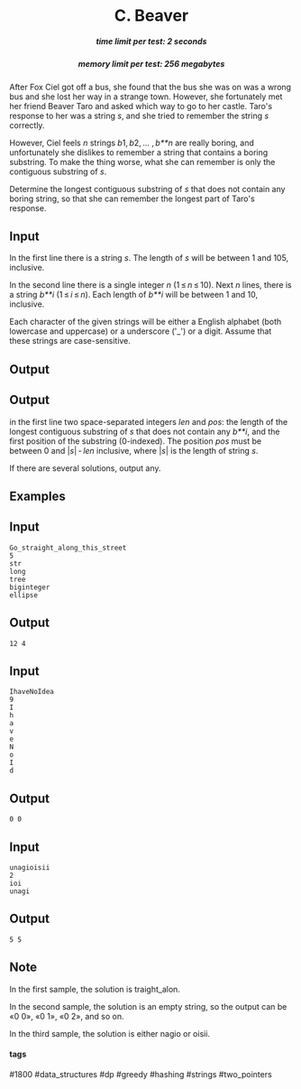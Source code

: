 <h1 style='text-align: center;'> C. Beaver</h1>

<h5 style='text-align: center;'>time limit per test: 2 seconds</h5>
<h5 style='text-align: center;'>memory limit per test: 256 megabytes</h5>

After Fox Ciel got off a bus, she found that the bus she was on was a wrong bus and she lost her way in a strange town. However, she fortunately met her friend Beaver Taro and asked which way to go to her castle. Taro's response to her was a string *s*, and she tried to remember the string *s* correctly.

However, Ciel feels *n* strings *b*1, *b*2, ... , *b**n* are really boring, and unfortunately she dislikes to remember a string that contains a boring substring. To make the thing worse, what she can remember is only the contiguous substring of *s*.

Determine the longest contiguous substring of *s* that does not contain any boring string, so that she can remember the longest part of Taro's response.

## Input

In the first line there is a string *s*. The length of *s* will be between 1 and 105, inclusive.

In the second line there is a single integer *n* (1 ≤ *n* ≤ 10). Next *n* lines, there is a string *b**i* (1 ≤ *i* ≤ *n*). Each length of *b**i* will be between 1 and 10, inclusive.

Each character of the given strings will be either a English alphabet (both lowercase and uppercase) or a underscore ('_') or a digit. Assume that these strings are case-sensitive.

## Output

## Output

 in the first line two space-separated integers *len* and *pos*: the length of the longest contiguous substring of *s* that does not contain any *b**i*, and the first position of the substring (0-indexed). The position *pos* must be between 0 and |*s*| - *len* inclusive, where |*s*| is the length of string *s*.

If there are several solutions, output any.

## Examples

## Input


```
Go_straight_along_this_street  
5  
str  
long  
tree  
biginteger  
ellipse  

```
## Output


```
12 4  

```
## Input


```
IhaveNoIdea  
9  
I  
h  
a  
v  
e  
N  
o  
I  
d  

```
## Output


```
0 0  

```
## Input


```
unagioisii  
2  
ioi  
unagi  

```
## Output


```
5 5  

```
## Note

In the first sample, the solution is traight_alon.

In the second sample, the solution is an empty string, so the output can be «0 0», «0 1», «0 2», and so on.

In the third sample, the solution is either nagio or oisii.



#### tags 

#1800 #data_structures #dp #greedy #hashing #strings #two_pointers 